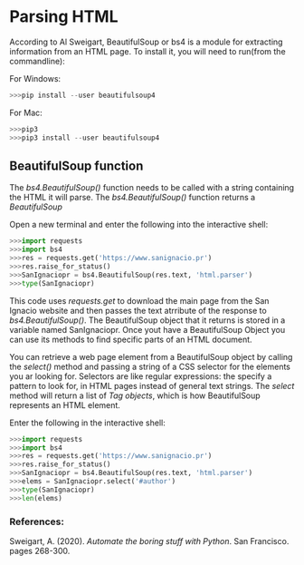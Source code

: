 # Parsing HTML
According to Al Sweigart, BeautifulSoup or bs4 is a module for extracting information from an HTML page. To install it, you will need to run(from the commandline):

For Windows:
```python
>>>pip install --user beautifulsoup4 
```
For Mac:
```python
>>>pip3 
>>>pip3 install --user beautifulsoup4 
```

## BeautifulSoup function
The *bs4.BeautifulSoup()* function needs to be called with a string containing the HTML it will parse. The *bs4.BeautifulSoup()* function returns a *BeautifulSoup* 

Open a new terminal and enter the following into the interactive shell:
```python
>>>import requests
>>>import bs4
>>>res = requests.get('https://www.sanignacio.pr')
>>>res.raise_for_status()
>>>SanIgnaciopr = bs4.BeautifulSoup(res.text, 'html.parser')
>>>type(SanIgnaciopr)
```
This code uses *requests.get* to download the main page from the San Ignacio website and then passes the text atrribute of the response to *bs4.BeautifulSoup()*. The BeautifulSoup object that it returns is stored in a variable named SanIgnaciopr. Once yout have a BeautifulSoup Object you can use its methods to find specific parts of an HTML document. 

You can retrieve a web page element from a BeautifulSoup object by calling the *select()* method and passing a string of a CSS selector for the elements you ar looking for. Selectors are like regular expressions: the specify a pattern to look for, in HTML pages instead of general text strings.  The *select* method will return a list of *Tag objects*, which is how BeautifulSoup represents an HTML element. 

Enter the following in the interactive shell:
```python
>>>import requests
>>>import bs4
>>>res = requests.get('https://www.sanignacio.pr')
>>>res.raise_for_status()
>>>SanIgnaciopr = bs4.BeautifulSoup(res.text, 'html.parser')
>>>elems = SanIgnaciopr.select('#author')
>>>type(SanIgnaciopr)
>>>len(elems)
```

### References: 
Sweigart, A. (2020). *Automate the boring stuff with Python*. San Francisco. pages 268-300.